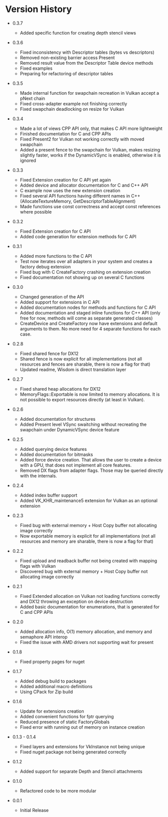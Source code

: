 # Version History

- 0.3.7

  - Added specific function for creating depth stencil views

- 0.3.6

  - Fixed inconsistency with Descriptor tables (bytes vs descriptors)
  - Removed non-existing barrier access Present
  - Removed result value from the Descriptor Table device methods
  - Fixed examples
  - Preparing for refactoring of descriptor tables

- 0.3.5

  - Made internal function for swapchain recreation in Vulkan accept a pNext chain
  - Fixed cross-adapter example not finishing correctly
  - Fixed swapchain deadlocking on resize for Vulkan

- 0.3.4

  - Made a lot of views CPP API only, that makes C API more lightweight
  - Finished documentation for C and CPP APIs
  - Fixed Present2 for Vulkan not working correctly with moved swapchain
  - Added a present fence to the swapchain for Vulkan, makes resizing slightly faster, works if the DynamicVSync is enabled, otherwise it is ignored

- 0.3.3

  - Fixed Extension creation for C API yet again
  - Added device and allocator documentation for C and C++ API
  - C example now uses the new extension creation
  - Fixed several API functions having different names in C++ (AllocateTextureMemory, GetDescriptorTableAlignment)
  - Made functions use const correctness and accept const references where possible

- 0.3.2

  - Fixed Extension creation for C API
  - Added code generation for extension methods for C API

- 0.3.1

  - Added more functions to the C API
  - Test now iterates over all adapters in your system and creates a factory debug extension
  - Fixed bug with C CreateFactory crashing on extension creation
  - Fixed documentation not showing up on several C functions

- 0.3.0

  - Changed generation of the API
  - Added support for extensions in C API
  - Added documentation nodes for methods and functions for C API
  - Added documentation and staged inline functions for C++ API (only free for now, methods will come as separate generated classes)
  - CreateDevice and CreateFactory now have extensions and default arguments to them. No more need for 4 separate functions for each case.

- 0.2.8

  - Fixed shared fence for DX12
  - Shared fence is now explicit for all implementations (not all resources and fences are sharable, there is now a flag for that)
  - Updated readme, Wisdom is direct translation layer

- 0.2.7

  - Fixed shared heap allocations for DX12
  - MemoryFlags::Exportable is now limited to memory allocations. It is not possible to export resources directly (at least in Vulkan).

- 0.2.6

  - Added documentation for structures
  - Added Present level VSync swaitching without recreating the swapchain under DynamicVSync device feature

- 0.2.5

  - Added querying device features
  - Added documentation for bitmasks
  - Added force device creation. That allows the user to create a device with a GPU, that does not implement all core features.
  - Removed DX flags from adapter flags. Those may be queried directly with the internals.

- 0.2.4

  - Added index buffer support
  - Added VK_KHR_maintenance5 extension for Vulkan as an optional extension

- 0.2.3

  - Fixed bug with external memory + Host Copy buffer not allocating image correctly
  - Now exportable memory is explicit for all implementations (not all resources and memory are sharable, there is now a flag for that)

- 0.2.2

  - Fixed upload and readback buffer not being created with mapping flags with Vulkan
  - Discovered bug with external memory + Host Copy buffer not allocating image correctly

- 0.2.1

  - Fixed Extended allocation on Vulkan not loading functions correctly and DX12 throwing an exception on device destruction
  - Added basic documentation for enumerations, that is generated for C and CPP APIs

- 0.2.0

  - Added allocation info, O(1) memory allocation, and memory and semaphore API interop
  - Fixed the issue with AMD drivers not supporting wait for present

- 0.1.8

  - Fixed property pages for nuget

- 0.1.7

  - Added debug build to packages
  - Added additional macro definitions
  - Using CPack for Zip build

- 0.1.6

  - Update for extensions creation
  - Added convenient functions for fptr querying
  - Reduced presence of static FactoryGlobals
  - Fixed error with running out of memory on instance creation

- 0.1.3 - 0.1.4

  - Fixed layers and extensions for VkInstance not being unique
  - Fixed nuget package not being generated correctly

- 0.1.2

  - Added support for separate Depth and Stencil attachments

- 0.1.0

  - Refactored code to be more modular

- 0.0.1
  - Initial Release
